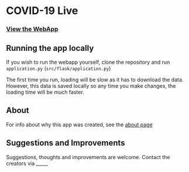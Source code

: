# COVID-19 Live
### [View the WebApp](www.covid19-live.co.uk)

## Running the app locally
If you wish to run the webapp yourself, clone the repository and run `application.py` (`src/flask/application.py`)

The first time you run, loading will be slow as it has to download the data. However, this data is saved
locally so any time you make changes, the loading time will be much faster.

## About

For info about why this app was created, see the [about page](www.covid19-live.co.uk/about)

## Suggestions and Improvements

Suggestions, thoughts and improvements are welcome. Contact the creators via _____